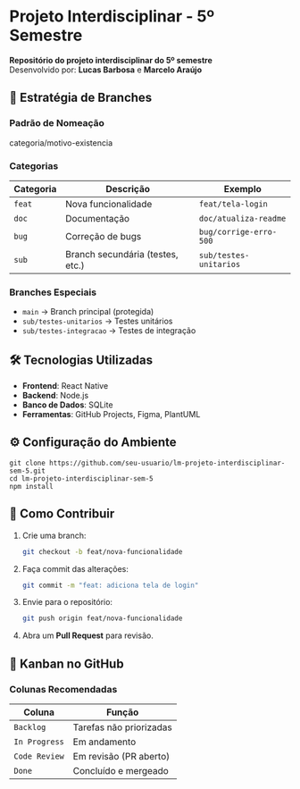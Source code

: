 # Projeto Interdisciplinar - 5º Semestre

**Repositório do projeto interdisciplinar do 5º semestre**  
Desenvolvido por: **Lucas Barbosa** e **Marcelo Araújo**

## 🌿 Estratégia de Branches
### Padrão de Nomeação

categoria/motivo-existencia

### Categorias
| Categoria | Descrição                          | Exemplo                |
|-----------|------------------------------------|------------------------|
| `feat`    | Nova funcionalidade                | `feat/tela-login`      |
| `doc`     | Documentação                       | `doc/atualiza-readme`  |
| `bug`     | Correção de bugs                   | `bug/corrige-erro-500` |
| `sub`     | Branch secundária (testes, etc.)   | `sub/testes-unitarios` |

### Branches Especiais
- `main` → Branch principal (protegida)
- `sub/testes-unitarios` → Testes unitários
- `sub/testes-integracao` → Testes de integração

## 🛠️ Tecnologias Utilizadas
- **Frontend**: React Native
- **Backend**: Node.js
- **Banco de Dados**: SQLite
- **Ferramentas**: GitHub Projects, Figma, PlantUML

## ⚙️ Configuração do Ambiente
```
git clone https://github.com/seu-usuario/lm-projeto-interdisciplinar-sem-5.git
cd lm-projeto-interdisciplinar-sem-5
npm install
```
## 🤝 Como Contribuir
1. Crie uma branch:
   ```bash
   git checkout -b feat/nova-funcionalidade
   ```
2. Faça commit das alterações:
   ```bash
   git commit -m "feat: adiciona tela de login"
   ```
3. Envie para o repositório:
   ```bash
   git push origin feat/nova-funcionalidade
   ```
4. Abra um **Pull Request** para revisão.

## 📌 Kanban no GitHub
### Colunas Recomendadas
| Coluna          | Função                                |
|-----------------|---------------------------------------|
| `Backlog`       | Tarefas não priorizadas               |
| `In Progress`   | Em andamento                          |
| `Code Review`   | Em revisão (PR aberto)                |
| `Done`          | Concluído e mergeado                  |
